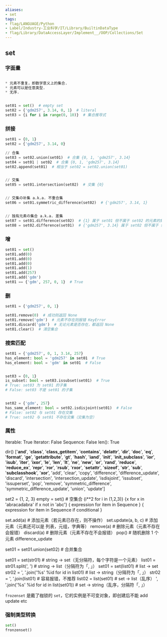 ```yaml
---
aliases:
- set
tags:
- flag/LANGUAGE/Python
- Label/Industry-工业科学/IT/Library/BuiltinDataType
- flag/Library/DataAccessLayer/Implement__/OOP/Collections/Set
---
```


## set

### 字面量

```python

* 元素不重复，即数学意义上的集合.
* 元素可以是任意类型.
* 无序.


set01 = set()  # empty set
set02 = {'gdm257', 3.14, 0, 1}  # literal
set03 = {i for i in range(0, 10)}  # 集合推导式

```

### 拼接

```python
set01 = {0, 1}
set02 = {'gdm257', 3.14, 0}

// 合集
set03 = set02.union(set01)  # 合集 {0, 1, 'gdm257', 3.14}
set04 = set01 | set02  # 合集 {0, 1, 'gdm257', 3.14}
set02.append(set01)  # 相当于 set02 = set02.union(set01)


// 交集
set05 = set01.intersection(set02)  # 交集 {0}


// 交集の补集 a.k.a. 不重合集
set06 = set01.symmetric_difference(set02)  # {'gdm257', 3.14, 1}


// 独有元素の集合 a.k.a. 差集
set07 = set01.difference(set02)  # {1} 属于 set01 但不属于 set02 的元素的集合
set08 = set02.difference(set01)  # {'gdm257', 3.14} 属于 set02 但不属于 set01 的元素的集合

```

### 增

```python
set01 = set()
set01.add(0)
set01.add(0)
set01.add(0)
set01.add(1)
set01.add(257)
set01.add('gdm')
set01 == {'gdm', 257, 0, 1}  # True

```

### 删

```python
set01 = {'gdm257', 0, 1}

set01.remove(0)  # 成功则返回 None
set01.remove('gdm')  # 元素不存在则报错 KeyError
set01.discard('gdm')  # 无论元素是否存在，都返回 None
set01.clear()  # 清空集合

```

### 搜索匹配

```python
set01 = {'gdm257', 0, 1, 3.14, 257}
has_element: bool = 'gdm257' in set01  # True
has_element: bool = 'gdm' in set01  # False


set03 = {0, 1}
is_subset: bool = set03.issubset(set01)  # True
# True: set03 为 set01 的子集
# False: set03 不是 set01 的子集


set02 = {'gdm', 257}
has_same_element: bool = set02.isdisjoint(set01)  # False
# False: set02 与 set01 存在交集
# True: set02 与 set01 不存在交集（交集为空）

```

### 属性

Iterable: True
Iterator: False
Sequence: False
len(): True

dir()
['__and__',
 '__class__',
 '__class_getitem__',
 '__contains__',
 '__delattr__',
 '__dir__',
 '__doc__',
 '__eq__',
 '__format__',
 '__ge__',
 '__getattribute__',
 '__gt__',
 '__hash__',
 '__iand__',
 '__init__',
 '__init_subclass__',
 '__ior__',
 '__isub__',
 '__iter__',
 '__ixor__',
 '__le__',
 '__len__',
 '__lt__',
 '__ne__',
 '__new__',
 '__or__',
 '__rand__',
 '__reduce__',
 '__reduce_ex__',
 '__repr__',
 '__ror__',
 '__rsub__',
 '__rxor__',
 '__setattr__',
 '__sizeof__',
 '__str__',
 '__sub__',
 '__subclasshook__',
 '__xor__',
 'add',
 'clear',
 'copy',
 'difference',
 'difference_update',
 'discard',
 'intersection',
 'intersection_update',
 'isdisjoint',
 'issubset',
 'issuperset',
 'pop',
 'remove',
 'symmetric_difference',
 'symmetric_difference_update',
 'union',
 'update']


set2 = {1, 2, 3}
empty = set()    # 空集合
{i**2 for i in (1,2,3)}
{x for x in 'abracadabra' if x not in 'abc'}
{ expression for item in Sequence }
{ expression for item in Sequence if conditional }

set.add(a)    # 添加元素（若元素已存在，则不操作）
set.update(a, b, c)    # 添加元素（元素还可以是 列表，元组，字典等）
remove(a)    # 删除元素（元素不存在会报错）
discard(a)    # 删除元素（元素不存在不会报错）
pop()    # 随机删除 1 个元素
difference_update

set01 = set01.union(set02)    # 合并集合

set01 = set(str01)  # string -> set（无分隔符，每个字符是一个元素）
list01 = str01.split(', ')  # string -> list（分隔符为「, 」）
set01 = set(list01)  # list -> set
str02 = ', '.join('%s' %id for id in list01)  # list -> string（分隔符为「, 」）
str02 = ', '.join(list01)  # 容易报错，不推荐
list02 = list(set01)  # set -> list（乱序）
', '.join('%s' %id for id in list(set01))  # set -> string（乱序，分隔符「, 」）


`frozenset` 是戴了枷锁的 `set`，它的实例是不可变对象，即创建后不能 add update etc


### 强制类型转换

```python
set()
fronzenset()


```
